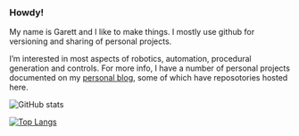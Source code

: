 ### Howdy!
My name is Garett and I like to make things. I mostly use github for versioning and sharing of personal projects. 

I’m interested in most aspects of robotics, automation, procedural generation and controls. For more info, I have a number of personal projects documented on my [personal blog](https://garettmorrison.net), some of which have reposotories hosted here.

![GitHub stats](https://github-readme-stats.vercel.app/api?username=GarettMorrison&theme=radical&show_icons=true&count_private=true&hide=issues,contribs)

[![Top Langs](https://github-readme-stats.vercel.app/api/top-langs/?username=GarettMorrison&theme=radical&langs_count=12)](https://github.com/GarettMorrison/github-readme-stats)


<!--
**GarettMorrison/GarettMorrison** is a ✨ _special_ ✨ repository because its `README.md` (this file) appears on your GitHub profile.

Here are some ideas to get you started:

- 🔭 I’m currently working on ...
- 🌱 I’m currently learning ...
- 👯 I’m looking to collaborate on ...
- 🤔 I’m looking for help with ...
- 💬 Ask me about ...
- 📫 How to reach me: ...
- 😄 Pronouns: ...
- ⚡ Fun fact: ...
-->
